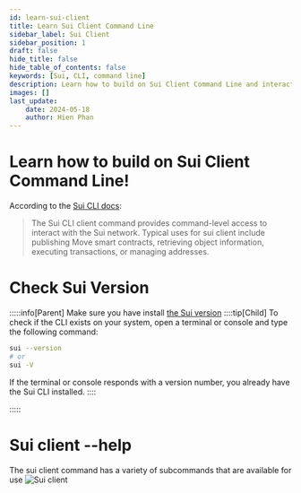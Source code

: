 ```yaml
---
id: learn-sui-client
title: Learn Sui Client Command Line
sidebar_label: Sui Client
sidebar_position: 1
draft: false
hide_title: false
hide_table_of_contents: false
keywords: [Sui, CLI, command line]
description: Learn how to build on Sui Client Command Line and interact with the Sui network using the CLI.
images: []
last_update:
    date: 2024-05-18
    author: Hien Phan
---
```




# Learn how to build on Sui Client Command Line!

According to the [Sui CLI docs](https://arc.net/l/quote/eurnfqpe):

> The Sui CLI client command provides command-level access to interact with the Sui network. Typical uses for sui client include publishing Move smart contracts, retrieving object information, executing transactions, or managing addresses.


# Check Sui Version
:::::info[Parent]
Make sure you have install [the Sui version](/docs/Sui-basics/Set%20up%20/How%20to%20set%20up%20Sui.mdx) 
::::tip[Child]
To check if the CLI exists on your system, open a terminal or console and type the following command:
```Bash
sui --version 
# or 
sui -V
```
If the terminal or console responds with a version number, you already have the Sui CLI installed.
::::

:::::


#  Sui client --help

The sui client command has a variety of subcommands that are available for use
![Sui client](/img/Sui-client/sui_client_help.png)



